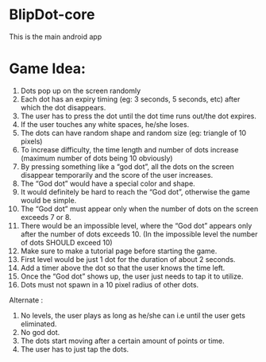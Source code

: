 # BlipDot-core
This is the main android app


<h1>Game Idea:</h1>
<ol>
  <li>Dots pop up on the screen randomly</li>
<li>Each dot has an expiry timing (eg: 3 seconds, 5 seconds, etc) after which the dot disappears.</li>
<li>The user has to press the dot until the dot time runs out/the dot expires.</li>
<li>If the user touches any white spaces, he/she loses.</li>
<li>The dots can have random shape and random size (eg: triangle of 10 pixels)</li>
<li>To increase difficulty, the time length and number of dots increase (maximum number of dots being 10 obviously)</li>
<li>By pressing something like a “god dot”, all the dots on the screen disappear temporarily and the score of the user increases.</li>
<li>The “God dot” would have a special color and shape.</li>
<li>It would definitely be hard to reach the “God dot”, otherwise the game would be simple.</li>
<li>The “God dot” must appear only when the number of dots on the screen exceeds 7 or 8.</li>
<li>There would be an impossible level, where the “God dot” appears only after the number of dots exceeds 10. (In the impossible level the number of dots SHOULD exceed 10) </li>
<li>Make sure to make a tutorial page before starting the game.</li>
<li>First level would be just 1 dot for the duration of about 2 seconds.</li>
<li>Add a timer above the dot so that the user knows the time left.</li>
<li>Once the “God dot” shows up, the user just needs to tap it to utilize.</li>
<li>Dots must not spawn in a 10 pixel radius of other dots.</li>
</ol>

Alternate :
<ol>
  <li>No levels, the user plays as long as he/she can i.e until the user gets eliminated.</li>
<li>No god dot.</li>
<li>The dots start moving after a certain amount of points or time.</li>
<li>The user has to just tap the dots.</li>
</ol>
